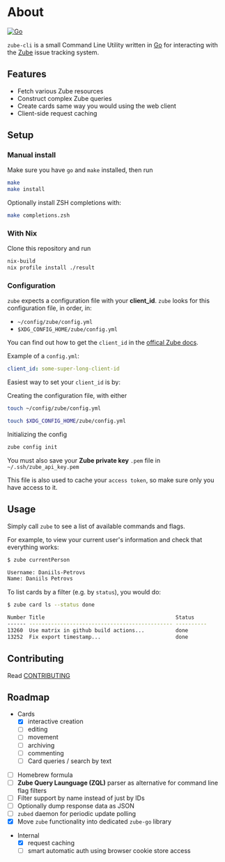 # About

[![Go](https://github.com/platogo/zube-cli/actions/workflows/go.yml/badge.svg)](https://github.com/platogo/zube-cli/actions/workflows/go.yml)

`zube-cli` is a small Command Line Utility written in [Go](https://go.dev) for interacting with the [Zube](https://zube.io) issue tracking system.

## Features

- Fetch various Zube resources
- Construct complex Zube queries
- Create cards same way you would using the web client
- Client-side request caching

## Setup

### Manual install

Make sure you have `go` and `make` installed, then run

```bash
make
make install
```

Optionally install ZSH completions with:

```bash
make completions.zsh
```

### With Nix

Clone this repository and run

```bash
nix-build
nix profile install ./result
```

### Configuration

`zube` expects a configuration file with your **client_id**.
`zube` looks for this configuration file, in order, in:

- `~/config/zube/config.yml`
- `$XDG_CONFIG_HOME/zube/config.yml`

You can find out how to get the `client_id` in the [offical Zube docs](https://zube.io/docs/api#authentication-section).

Example of a `config.yml`:

```yaml
client_id: some-super-long-client-id
```

Easiest way to set your `client_id` is by:

Creating the configuration file, with either

``` bash
touch ~/config/zube/config.yml
```

``` bash
touch $XDG_CONFIG_HOME/zube/config.yml
```

Initializing the config

```bash
zube config init
```

You must also save your **Zube private key** `.pem` file in `~/.ssh/zube_api_key.pem`

This file is also used to cache your `access token`, so make sure only you have access to it.

## Usage

Simply call `zube` to see a list of available commands and flags.

For example, to view your current user's information and check that everything works:

```bash
$ zube currentPerson

Username: Daniils-Petrovs
Name: Daniils Petrovs
```

To list cards by a filter (e.g. by `status`), you would do:

```bash
$ zube card ls --status done

Number Title                                          Status
------ ---------------------------------------------- ----------
13260  Use matrix in github build actions...          done
13252  Fix export timestamp...                        done
```

## Contributing

Read [CONTRIBUTING](CONTRIBUTING.md)

## Roadmap

- Cards
  - [x] interactive creation
  - [ ] editing
  - [ ] movement
  - [ ] archiving
  - [ ] commenting
  - [ ] Card queries / search by text
- [ ] Homebrew formula
- [ ] **Zube Query Launguage (ZQL)** parser as alternative for command line flag filters
- [ ] Filter support by name instead of just by IDs
- [ ] Optionally dump response data as JSON
- [ ] `zubed` daemon for periodic update polling
- [x] Move `zube` functionality into dedicated `zube-go` library
- Internal
  - [x] request caching
  - [ ] smart automatic auth using browser cookie store access
